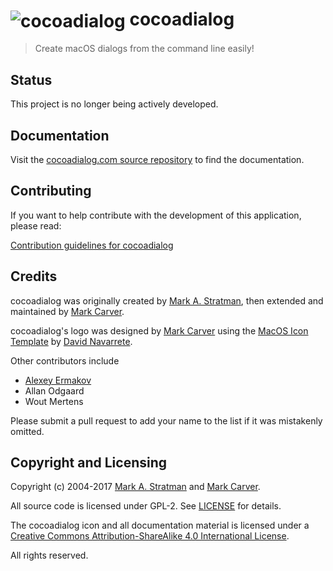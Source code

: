 # <img src="https://raw.githubusercontent.com/cocoadialog/cocoadialog/master/Resources/Images.xcassets/cocoadialog.appiconset/cocoadialog-64.png" alt="cocoadialog" valign="middle" /> cocoadialog


> Create macOS dialogs from the command line easily!

## Status

This project is no longer being actively developed.

## Documentation


Visit the [cocoadialog.com source repository](https://github.com/cocoadialog/cocoadialog.com) to find the documentation.

## Contributing

If you want to help contribute with the development of this application, please read:

[Contribution guidelines for cocoadialog](CONTRIBUTING.md)

## Credits


cocoadialog was originally created by [Mark A. Stratman](https://github.com/mstratman), then extended and maintained by [Mark Carver](https://github.com/markcarver).

cocoadialog's logo was designed by [Mark Carver](https://github.com/markcarver) using the [MacOS Icon Template](https://ddnava.deviantart.com/art/MacOS-Icon-Template-645202875) by [David Navarrete](https://ddnava.deviantart.com).

Other contributors include

- [Alexey Ermakov](https://github.com/technocoreai)
- Allan Odgaard
- Wout Mertens

Please submit a pull request to add your name to the list if it was mistakenly omitted.

## Copyright and Licensing

Copyright (c) 2004-2017 [Mark A. Stratman](https://github.com/mstratman) and [Mark Carver](https://github.com/markcarver).

All source code is licensed under GPL-2. See [LICENSE](LICENSE) for details.

The cocoadialog icon and all documentation material is licensed under a [Creative Commons Attribution-ShareAlike 4.0 International License](http://creativecommons.org/licenses/by-sa/4.0/).

All rights reserved.
